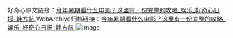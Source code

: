 好奇心原文链接：[今年暑期看什么电影？这里有一份完整的攻略_娱乐_好奇心日报-韩方航 ](https://www.qdaily.com/articles/11546.html)
WebArchive归档链接：[今年暑期看什么电影？这里有一份完整的攻略_娱乐_好奇心日报-韩方航 ](https://web.archive.org/web/https://www.qdaily.com/articles/11546.html)
![image](http://ww3.sinaimg.cn/large/007d5XDply1g3wa9o8uzgj30vy0gh7af)